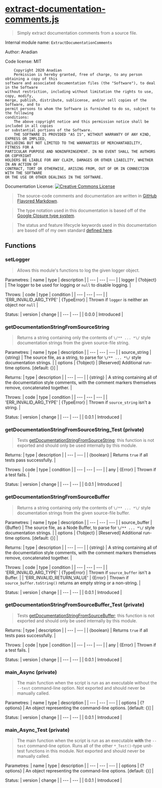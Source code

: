 # [extract-documentation-comments.js](source/main.js)
> Simply extract documentation comments from a source file.

Internal module name: `ExtractDocumentationComments`

Author: Anadian

Code license: MIT
```
	Copyright 2020 Anadian
	Permission is hereby granted, free of charge, to any person obtaining a copy of this 
software and associated documentation files (the "Software"), to deal in the Software 
without restriction, including without limitation the rights to use, copy, modify, 
merge, publish, distribute, sublicense, and/or sell copies of the Software, and to 
permit persons to whom the Software is furnished to do so, subject to the following 
conditions:
	The above copyright notice and this permission notice shall be included in all copies 
or substantial portions of the Software.
	THE SOFTWARE IS PROVIDED "AS IS", WITHOUT WARRANTY OF ANY KIND, EXPRESS OR IMPLIED, 
INCLUDING BUT NOT LIMITED TO THE WARRANTIES OF MERCHANTABILITY, FITNESS FOR A 
PARTICULAR PURPOSE AND NONINFRINGEMENT. IN NO EVENT SHALL THE AUTHORS OR COPYRIGHT 
HOLDERS BE LIABLE FOR ANY CLAIM, DAMAGES OR OTHER LIABILITY, WHETHER IN AN ACTION OF 
CONTRACT, TORT OR OTHERWISE, ARISING FROM, OUT OF OR IN CONNECTION WITH THE SOFTWARE 
OR THE USE OR OTHER DEALINGS IN THE SOFTWARE.
```
Documentation License: [![Creative Commons License](https://i.creativecommons.org/l/by-sa/4.0/88x31.png)](http://creativecommons.org/licenses/by-sa/4.0/)
> The source-code comments and documentation are written in [GitHub Flavored Markdown](https://github.github.com/gfm/).

> The type notation used in this documentation is based off of the [Google Closure type system](https://github.com/google/closure-compiler/wiki/Types-in-the-Closure-Type-System).

> The status and feature lifecycle keywords used in this documentation are based off of my own standard [defined here](https://github.com/Anadian/FeatureLifeCycleStateStandard).
## Functions
### setLogger
> Allows this module's functions to log the given logger object.

Parametres:
| name | type | description |
| --- | --- | --- |
| logger | {?object} | The logger to be used for logging or `null` to disable logging. |

Throws:
| code | type | condition |
| --- | --- | --- |
| 'ERR_INVALID_ARG_TYPE' | {TypeError} | Thrown if `logger` is neither an object nor `null` |

Status:
| version | change |
| --- | --- |
| 0.0.0 | Introduced |
### getDocumentationStringFromSourceString
> Returns a string containing only the contents of `\/** ... *\/` style documentation strings from the given source-file string.

Parametres:
| name | type | description |
| --- | --- | --- |
| source_string | {string} | The source file, as a string, to parse for `\/** ... *\/` style documentation strings. |
| options | {?object} | \[Reserved\] Additional run-time options. \[default: {}\] |

Returns:
| type | description |
| --- | --- |
| {string} | A string containing all of the documentation style comments, with the comment markers themselves remove, concatenated together. |

Throws:
| code | type | condition |
| --- | --- | --- |
| 'ERR_INVALID_ARG_TYPE' | {TypeError} | Thrown if `source_string` isn't a string. |

Status:
| version | change |
| --- | --- |
| 0.0.1 | Introduced |
### getDocumentationStringFromSourceString_Test (private)
> Tests [getDocumentationStringFromSourceString](#getDocumentationStringFromSourceString); this function is not exported and should only be used internally by this module. 
 
Returns:
| type | description |
| --- | --- |
| {boolean} | Returns `true` if all tests pass successfully. |

Throws:
| code | type | condition |
| --- | --- | --- |
| any | {Error} | Thrown if a test fails. |

Status:
| version | change |
| --- | --- |
| 0.0.1 | Introduced |
### getDocumentationStringFromSourceBuffer
> Returns a string containing only the contents of `\/** ... *\/` style documentation strings from the given source-file buffer.

Parametres:
| name | type | description |
| --- | --- | --- |
| source_buffer | {Buffer} | The source file, as a Node Buffer, to parse for `\/** ... *\/` style documentation strings. |
| options | {?object} | \[Reserved\] Additional run-time options. \[default: {}\] |

Returns:
| type | description |
| --- | --- |
| {string} | A string containing all of the documentation style comments, with the comment markers themselves remove, concatenated together. |

Throws:
| code | type | condition |
| --- | --- | --- |
| 'ERR_INVALID_ARG_TYPE' | {TypeError} | Thrown if `source_buffer` isn't a Buffer. |
| 'ERR_INVALID_RETURN_VALUE' | {Error} | Thrown if `source_buffer.toString()` returns an empty string or a non-string. |

Status:
| version | change |
| --- | --- |
| 0.0.1 | Introduced |
### getDocumentationStringFromSourceBuffer_Test (private)
> Tests [getDocumentationStringFromSourceBuffer](#getDocumentationStringFromSourceBuffer); this function is not exported and should only be used internally by this module. 
 
Returns:
| type | description |
| --- | --- |
| {boolean} | Returns `true` if all tests pass successfully. |

Throws:
| code | type | condition |
| --- | --- | --- |
| any | {Error} | Thrown if a test fails. |

Status:
| version | change |
| --- | --- |
| 0.0.1 | Introduced |
### main_Async (private)
> The main function when the script is run as an executable without the `--test` command-line option. Not exported and should never be manually called.

Parametres:
| name | type | description |
| --- | --- | --- |
| options | {?options} | An object representing the command-line options. \[default: {}\] |

Status:
| version | change |
| --- | --- |
| 0.0.1 | Introduced |
### main_Async_Test (private)
> The main function when the script is run as an executable **with** the `--test` command-line option. Runs all of the other `*_Test()`-type unit-test functions in this module. Not exported and should never be manually called.

Parametres:
| name | type | description |
| --- | --- | --- |
| options | {?options} | An object representing the command-line options. \[default: {}\] |

Status:
| version | change |
| --- | --- |
| 0.0.1 | Introduced |
